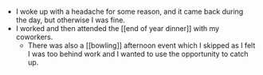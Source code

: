 - I woke up with a headache for some reason, and it came back during the day, but otherwise I was fine.
- I worked and then attended the [[end of year dinner]] with my coworkers.
  - There was also a [[bowling]] afternoon event which I skipped as I felt I was too behind work and I wanted to use the opportunity to catch up.
